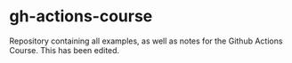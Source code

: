 # gh-actions-course

Repository containing all examples, as well as notes for the Github Actions Course. This has been edited.
